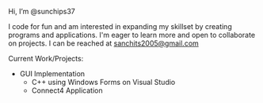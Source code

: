 Hi, I’m @sunchips37

I code for fun and am interested in expanding my skillset by creating programs and applications.
I'm eager to learn more and open to collaborate on projects. I can be reached at sanchits2005@gmail.com

Current Work/Projects:
- GUI Implementation
  - C++ using Windows Forms on Visual Studio
  - Connect4 Application

<!---
sunchips37/sunchips37 is a ✨ special ✨ repository because its `README.md` (this file) appears on your GitHub profile.
You can click the Preview link to take a look at your changes.
--->
